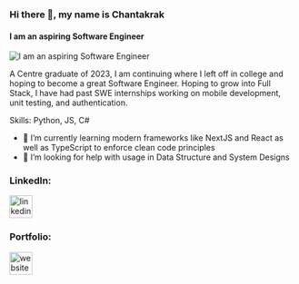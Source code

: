 ### Hi there 👋, my name is Chantakrak
#### I am an aspiring Software Engineer
![I am an aspiring Software Engineer](https://media.licdn.com/dms/image/v2/D5616AQGk2zIQXc-owQ/profile-displaybackgroundimage-shrink_350_1400/profile-displaybackgroundimage-shrink_350_1400/0/1671385261949?e=1738800000&v=beta&t=dm4ZxZVCHuKe_JDA0TBGvf7AJc8FJWnB3BfYKmHHmPI)

A Centre graduate of 2023, I am continuing where I left off in college and hoping to become a great Software Engineer. Hoping to grow into Full Stack, I have had past SWE internships working on mobile development, unit testing, and authentication.

Skills: Python, JS, C#

- 🌱 I’m currently learning modern frameworks like NextJS and React as well as TypeScript to enforce clean code principles 
- 🤔 I’m looking for help with usage in Data Structure and System Designs 


### LinkedIn:
[<img src='https://cdn.jsdelivr.net/npm/simple-icons@3.0.1/icons/linkedin.svg' alt='linkedin' height='40'>](https://www.linkedin.com/in/cath-ly/) 

### Portfolio:
[<img src='https://cdn.jsdelivr.net/npm/simple-icons@3.0.1/icons/icloud.svg' alt='website' height='40'>](https://cath-ly.github.io/Portfolio-Website/)  

